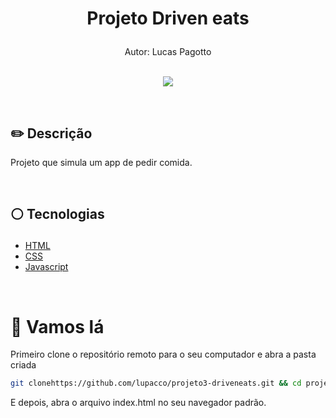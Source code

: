 # <p align = "center"> Projeto Driven eats</p>

<p align = "center">
Autor: Lucas Pagotto
</br>
<br/>

<p align = "center"> <img src="https://github.com/lupacco/projeto3-driveneats/blob/main/project_view.png?raw=true" /></p>

</br>

## ✏️ Descrição
<p align="justify" > Projeto que simula um app de pedir comida.</p>

</br>

##  <p align = "left"> :white_circle: Tecnologias</p>

- [HTML](https://developer.mozilla.org/pt-BR/docs/Web/HTML)
- [CSS](https://www.w3schools.com/css/)
- [Javascript](https://developer.mozilla.org/pt-BR/docs/Web/JavaScript)

</br>

# 🏁 Vamos lá 

Primeiro clone o repositório remoto para o seu computador e abra a pasta criada

```bash
git clonehttps://github.com/lupacco/projeto3-driveneats.git && cd projeto3-driveneats
```

E depois, abra o arquivo index.html no seu navegador padrão.
